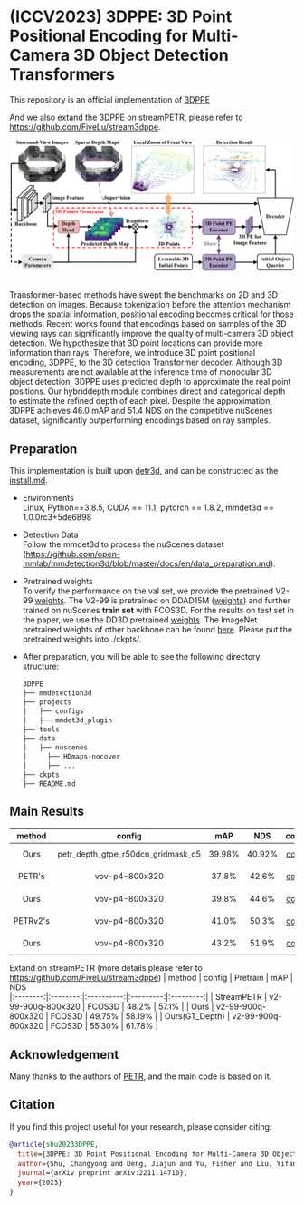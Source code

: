 # (ICCV2023) 3DPPE: 3D Point Positional Encoding for Multi-Camera 3D Object Detection Transformers
<!-- ## Introduction -->

This repository is an official implementation of [3DPPE](https://arxiv.org/abs/2211.14710) 


And we also extand the 3DPPE on streamPETR, please refer to https://github.com/FiveLu/stream3dppe.

<div align="center">
  <img src="figs/overview.png"/>
</div><br/>

Transformer-based methods have swept the benchmarks on 2D and 3D detection on images. Because tokenization before the attention mechanism drops the spatial information, positional encoding becomes critical for those methods. Recent works found that encodings based on samples of the 3D viewing rays can significantly improve the quality of multi-camera 3D object detection. We hypothesize that 3D point locations can provide more information than rays. Therefore, we introduce 3D point positional encoding, 3DPPE, to the 3D detection Transformer decoder. Although 3D measurements are not available at the inference time of monocular 3D object detection, 3DPPE uses predicted depth to approximate the real point positions. Our hybriddepth module combines direct and categorical depth to estimate the refined depth of each pixel. Despite the approximation, 3DPPE achieves 46.0 mAP and 51.4 NDS on the competitive nuScenes dataset, significantly outperforming encodings based on ray samples.  

## Preparation
This implementation is built upon [detr3d](https://github.com/WangYueFt/detr3d/blob/main/README.md), and can be constructed as the [install.md](./install.md).

* Environments  
  Linux, Python==3.8.5, CUDA == 11.1, pytorch == 1.8.2, mmdet3d == 1.0.0rc3+5de6898   

* Detection Data   
Follow the mmdet3d to process the nuScenes dataset (https://github.com/open-mmlab/mmdetection3d/blob/master/docs/en/data_preparation.md).



* Pretrained weights   
To verify the performance on the val set, we provide the pretrained V2-99 [weights](https://drive.google.com/file/d/1ABI5BoQCkCkP4B0pO5KBJ3Ni0tei0gZi/view?usp=sharing). The V2-99 is pretrained on DDAD15M ([weights](https://tri-ml-public.s3.amazonaws.com/github/dd3d/pretrained/depth_pretrained_v99-3jlw0p36-20210423_010520-model_final-remapped.pth)) and further trained on nuScenes **train set** with FCOS3D.  For the results on test set in the paper, we use the DD3D pretrained [weights](https://drive.google.com/drive/folders/1h5bDg7Oh9hKvkFL-dRhu5-ahrEp2lRNN). The ImageNet pretrained weights of other backbone can be found [here](https://github.com/open-mmlab/mmcv/blob/master/mmcv/model_zoo/open_mmlab.json).
Please put the pretrained weights into ./ckpts/. 

* After preparation, you will be able to see the following directory structure:  
  ```
  3DPPE
  ├── mmdetection3d
  ├── projects
  │   ├── configs
  │   ├── mmdet3d_plugin
  ├── tools
  ├── data
  │   ├── nuscenes
  │     ├── HDmaps-nocover
  │     ├── ...
  ├── ckpts
  ├── README.md
  ```

## Main Results
| method | config            | mAP      | NDS        |   config |   download |
|:--------:|:--------:|:----------:|:---------:|:--------:|:-------------:|
| Ours | petr_depth_gtpe_r50dcn_gridmask_c5   | 39.98%     | 40.92%      | [config](projects/configs/petr_depth/petr_depth_gtpe_r50dcn_gridmask_c5.py)  |   [log](https://drive.google.com/file/d/1UQ6ZJ2oj5R7wuD7XsTzZbPhWKYMRoSW2/view?usp=sharing) / [gdrive](https://drive.google.com/file/d/1hpXr6HSG0Q1YUL1g0_RD-t4Jiomi1CE1/view?usp=share_link)     |
| PETR's | vov-p4-800x320   | 37.8%     | 42.6%    | [config](projects/configs/petr/petr_vovnet_gridmask_p4_800x320.py)   |   [log](https://drive.google.com/file/d/1eG914jDVK3YXvbubR8VUjP2NnzYpDvHC/view?usp=sharing) / [gdrive](https://drive.google.com/file/d/1-afU8MhAf92dneOIbhoVxl_b72IAWOEJ/view?usp=sharing)        |
| Ours | vov-p4-800x320   | 39.8%     | 44.6%     | [config](projects/configs/petr_depth/petr_depth_3dpe_dfl_vovnet_wogridmask_p4_800x320_pdg.py)  |   [log](https://drive.google.com/file/d/111s8kTUYABoe-OvDVf0K_TrDR6JtQeHG/view?usp=sharing) / [gdrive](https://drive.google.com/file/d/1reVRYPWlfofKrutvY8WTX9eO_l8uKRBW/view?usp=sharing)     |
| PETRv2's | vov-p4-800x320   | 41.0%     | 50.3%    | [config](projects/configs/petrv2/petrv2_vovnet_gridmask_p4_800x320.py)  | [log](https://drive.google.com/file/d/1QcVSDHoUAcFLqziwZrBn5A2oAjH86WiO/view?usp=sharing) / [gdrive](https://drive.google.com/file/d/1tv_D8Ahp9tz5n4pFp4a64k-IrUZPu5Im/view?usp=sharing)    
| Ours | vov-p4-800x320   | 43.2%     | 51.9%    | [config](projects/configs/petrv2_depth/petrv2_depth_3dpe_dfl_vovnet_wogridmask_p4_800x320_pdg.py)  |   [log](https://drive.google.com/file/d/1l1gDYek6twVGb0XySMydbFqh32TthZuo/view?usp=sharing) / [gdrive](https://drive.google.com/file/d/1hJLwE-9EG0H8UoB1DYkpwarJPdRd9NNe/view?usp=sharing)     |

Extand on streamPETR (more details please refer to https://github.com/FiveLu/stream3dppe)
| method | config | Pretrain | mAP      | NDS        
|:--------:|:--------:|:----------:|:---------:|:---------:|
| StreamPETR      | v2-99-900q-800x320 | FCOS3D | 48.2% | 57.1% |
| Ours            | v2-99-900q-800x320 | FCOS3D | 49.75% | 58.19% |
| Ours(GT_Depth)  | v2-99-900q-800x320 | FCOS3D | 55.30% | 61.78% |

## Acknowledgement
Many thanks to the authors of [PETR](https://github.com/megvii-research/PETR), and the main code is based on it.


## Citation
If you find this project useful for your research, please consider citing: 
```bibtex   
@article{shu20233DPPE,
  title={3DPPE: 3D Point Positional Encoding for Multi-Camera 3D Object Detection Transformers},
  author={Shu, Changyong and Deng, Jiajun and Yu, Fisher and Liu, Yifan},
  journal={arXiv preprint arXiv:2211.14710},
  year={2023}
}
```

